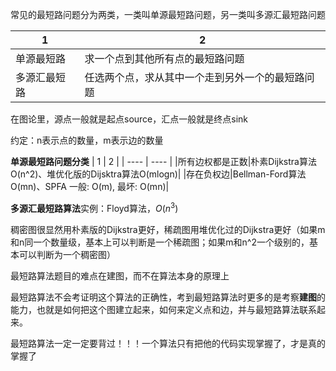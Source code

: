 常见的最短路问题分为两类，一类叫单源最短路问题，另一类叫多源汇最短路问题

|  1   | 2  |
|  ----  | ----  |
|单源最短路|求一个点到其他所有点的最短路问题|
|多源汇最短路|任选两个点，求从其中一个走到另外一个的最短路问题|

在图论里，源点一般就是起点source，汇点一般就是终点sink

约定：n表示点的数量，m表示边的数量

**单源最短路问题分类**
 |  1   | 2  |
|  ----  | ----  |
|所有边权都是正数|朴素Dijkstra算法O(n^2)、堆优化版的Dijsktra算法O(mlogn)|
|存在负权边|Bellman-Ford算法O(mn)、SPFA 一般: O(m), 最坏: O(mn)|

**多源汇最短路算法**实例：Floyd算法，$O(n^3)$

稠密图很显然用朴素版的Dijkstra更好，稀疏图用堆优化过的Dijkstra更好（如果m和n同一个数量级，基本上可以判断是一个稀疏图；如果m和n^2一个级别的，基本可以判断为一个稠密图）

最短路算法题目的难点在建图，而不在算法本身的原理上

最短路算法不会考证明这个算法的正确性，考到最短路算法时更多的是考察**建图**的能力，也就是如何把这个图建立起来，如何来定义点和边，并与最短路算法联系起来。

最短路算法一定一定要背过！！！一个算法只有把他的代码实现掌握了，才是真的掌握了
